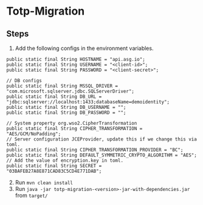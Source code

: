 # Totp-Migration

## Steps
1. Add the following configs in the environment variables.
```
public static final String HOSTNAME = "api.asg.io";
public static final String USERNAME = "<client-id>";
public static final String PASSWORD = "<client-secret>";

// DB configs
public static final String MSSQL_DRIVER = "com.microsoft.sqlserver.jdbc.SQLServerDriver";
public static final String DB_URL = "jdbc:sqlserver://localhost:1433;databaseName=demoidentity";
public static final String DB_USERNAME = "";
public static final String DB_PASSWORD = "";

// System property org.wso2.CipherTransformation
public static final String CIPHER_TRANSFORMATION = "AES/GCM/NoPadding";
// Server configuration JCEProvider, update this if we change this via toml.
public static final String CIPHER_TRANSFORMATION_PROVIDER = "BC";
public static final String DEFAULT_SYMMETRIC_CRYPTO_ALGORITHM = "AES";
// Add the value of encryption.key in toml.
public static final String SECRET = "03BAFEB27A8E871CAD83C5CD4E771DAB";
```
2. Run `mvn clean install`
3. Run `java -jar totp-migration-<version>-jar-with-dependencies.jar` from `target/`

